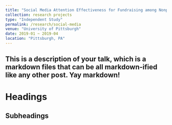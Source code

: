 ```yaml
---
title: "Social Media Attention Effectiveness for Fundraising among Nonprofit Organizations"
collection: research projects
type: "Independent Study"
permalink: /research/social-media
venue: "University of Pittsburgh"
date: 2019-01 ~ 2019-04
location: "Pittsburgh, PA"
---
```

This is a description of your talk, which is a markdown files that can be all markdown-ified like any other post. Yay markdown!
----

Headings
======

Subheadings
-------
